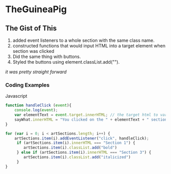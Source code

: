 # TheGuineaPig

## The Gist of This

1. added event listeners to a whole section with the same class name.
2. constructed functions that would input HTML into a target element when section was clicked
3. Did the same thing with buttons.
4. Styled the buttons using element.classList.add("").

*it was pretty straight forward*

### Coding Examples

Javascript
```javascript
function handleClick (event){
    console.log(event);
    var elementText = event.target.innerHTML; // the target html to var
    sayWhat.innerHTML = "You clicked on the " + elementText + " section";
}
```

```javascript
for (var i = 0; i < artSections.length; i++) {
    artSections.item(i).addEventListener("click", handleClick);
     if (artSections.item(i).innerHTML === "Section 1") {
        artSections.item(i).classList.add("bold")
     } else if (artSections.item(i).innerHTML === "Section 3") {
        artSections.item(i).classList.add("italicized")
     }
}
```

